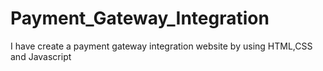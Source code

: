 # Payment_Gateway_Integration
I have create a payment gateway integration website by using HTML,CSS and Javascript
